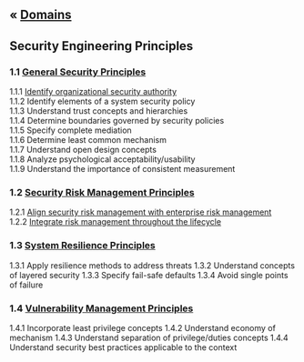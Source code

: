 &laquo; [Domains](../index.md)
---
## Security Engineering Principles

### 1.1 [General Security Principles](task-1.1.md)
1.1.1  [Identify organizational security authority](task-1.1.md#111)  
1.1.2  Identify elements of a system security policy  
1.1.3 Understand trust concepts and hierarchies  
1.1.4 Determine boundaries governed by security policies  
1.1.5 Specify complete mediation  
1.1.6 Determine least common mechanism  
1.1.7 Understand open design concepts  
1.1.8 Analyze psychological acceptability/usability  
1.1.9 Understand the importance of consistent measurement  

### 1.2 [Security Risk Management Principles](task-1.2.md)
1.2.1  [Align security risk management with enterprise risk management](task-1.2.md#121*)  
1.2.2  [Integrate risk management throughout the lifecycle](task-1.2.md#122*)

### 1.3 [System Resilience Principles](task-1.3.md)
1.3.1  Apply resilience methods to address threats
1.3.2  Understand concepts of layered security
1.3.3  Specify fail-safe defaults
1.3.4  Avoid single points of failure

### 1.4 [Vulnerability Management Principles](task-1.4.md)
1.4.1  Incorporate least privilege concepts
1.4.2  Understand economy of mechanism
1.4.3  Understand separation of privilege/duties concepts
1.4.4  Understand security best practices applicable to the context
<!--stackedit_data:
eyJoaXN0b3J5IjpbMTE3ODAwNDc1NCwtMTgxNjUxODIyNCwtOT
Y4OTAyNDgyLDE1Mjc0NDUzOTMsMTUyNzQ0NTM5MywxNzYyNDQ5
MTExXX0=
-->
